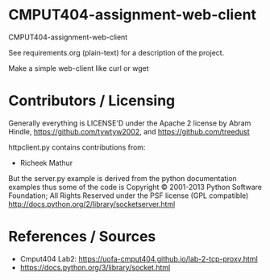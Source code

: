 CMPUT404-assignment-web-client
==============================

CMPUT404-assignment-web-client

See requirements.org (plain-text) for a description of the project.

Make a simple web-client like curl or wget

Contributors / Licensing
========================

Generally everything is LICENSE'D under the Apache 2 license by Abram Hindle, 
https://github.com/tywtyw2002, and https://github.com/treedust

httpclient.py contains contributions from:
* Richeek Mathur

But the server.py example is derived from the python documentation
examples thus some of the code is Copyright © 2001-2013 Python
Software Foundation; All Rights Reserved under the PSF license (GPL
compatible) http://docs.python.org/2/library/socketserver.html

References / Sources
====================

* Cmput404 Lab2: https://uofa-cmput404.github.io/lab-2-tcp-proxy.html
* https://docs.python.org/3/library/socket.html
